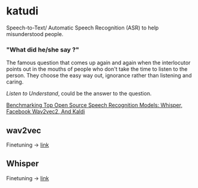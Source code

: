 # katudi
Speech-to-Text/ Automatic Speech Recognition (ASR) to help misunderstood people.

### "What did he/she say ?"

The famous question that comes up again and again when the interlocutor points out in the mouths of people who don't take the time to listen to the person. They choose the easy way out, ignorance rather than listening and caring.

*Listen to Understand*, could be the answer to the question.

[Benchmarking Top Open Source Speech Recognition Models: Whisper, Facebook Wav2vec2, And Kaldi](https://deepgram.com/learn/benchmarking-top-open-source-speech-models)

## wav2vec
Finetuning -> [link](https://huggingface.co/blog/fine-tune-wav2vec2-english)

## Whisper
Finetuning -> [link](https://huggingface.co/blog/fine-tune-whisper)
